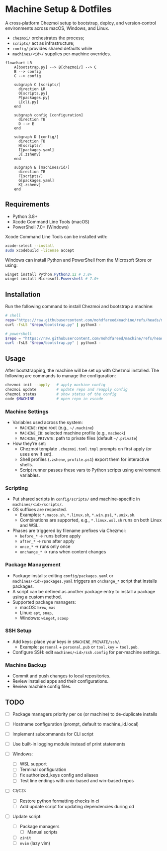 # Machine Setup & Dotfiles

A cross‑platform Chezmoi setup to bootstrap, deploy, and version‑control environments across macOS, Windows, and Linux.

- `chezmoi/` orchestrates the process;
- `scripts/` act as infrastructure;
- `config/` provides shared defaults while
- `machines/<id>/` supplies per‑machine overrides.

```mermaid
flowchart LR
    A[bootstrap.py] --> B[chezmoi/] --> C
    B --> config
    C --> config

    subgraph C [scripts/]
      direction LR
      O[scripts.py]
      P[packages.py]
      L[cli.py]
    end

    subgraph config [configuration]
      direction TB
      D --> E
    end

    subgraph D [config/]
      direction TB
      H[scripts/]
      I[packages.yaml]
      J[.zshenv]
    end

    subgraph E [machines/id/]
      direction TB
      F[scripts/]
      G[packages.yaml]
      K[.zshenv]
    end
```

## Requirements

- Python 3.8+
- Xcode Command Line Tools (macOS)
- PowerShell 7.0+ (Windows)

Xcode Command Line Tools can be installed with:

```sh
xcode-select --install
sudo xcodebuild -license accept
```

Windows can install Python and PowerShell from the Microsoft Store or using:

```powershell
winget install Python.Python3.12 # 3.8+
winget install Microsoft.Powershell # 7.0+
```

## Installation

Run the following command to install Chezmoi and bootstrap a machine:

```sh
# shell
repo="https://raw.githubusercontent.com/mohdfareed/machine/refs/heads/main"
curl -fsLS "$repo/bootstrap.py" | python3 -
```

```powershell
# powershell
$repo = "https://raw.githubusercontent.com/mohdfareed/machine/refs/heads/main"
curl -fsLS "$repo/bootstrap.py" | python3 -
```

## Usage

After bootstrapping, the machine will be set up with Chezmoi installed. The following are commands to manage the configuration:

```sh
chezmoi init --apply   # apply machine config
chezmoi update         # update repo and reapply config
chezmoi status         # show status of the config
code $MACHINE          # open repo in vscode
```

### Machine Settings

- Variables used across the system:
  - `MACHINE`: repo root (e.g., `~/.machine`)
  - `MACHINE_ID`: selected machine profile (e.g., `macbook`)
  - `MACHINE_PRIVATE`: path to private files (default `~/.private`)
- How they’re set:
  - Chezmoi template `.chezmoi.toml.tmpl` prompts on first apply (or uses env if set).
  - Shell profiles (`.zshenv`, `profile.ps1`) export them for interactive shells.
  - Script runner passes these vars to Python scripts using environment variables.

### Scripting

- Put shared scripts in `config/scripts/` and machine-specific in `machines/<id>/scripts/`.
- OS suffixes are respected.
  - Examples: `*.macos.sh`, `*.linux.sh`, `*.win.ps1`, `*.unix.sh`.
  - Combinations are supported, e.g., `*.linux.wsl.sh` runs on both Linux and WSL.
- Phases are triggered by filename prefixes via Chezmoi:
  - `before_*` → runs before apply
  - `after_*` → runs after apply
  - `once_*` → runs only once
  - `onchange_*` → runs when content changes

### Package Management

- Package installs: editing `config/packages.yaml` or `machines/<id>/packages.yaml` triggers an `onchange_*` script that installs packages.
- A script can be defined as another package entry to install a package using a custom method.
- Supported package managers:
  - macOS: `brew`, `mas`
  - Linux: `apt`, `snap`,
  - Windows: `winget`, `scoop`

### SSH Setup

- Add keys: place your keys in `$MACHINE_PRIVATE/ssh/`.
  - Example: `personal` + `personal.pub` or `tool.key` + `tool.pub`.
- Configure SSH: edit `machines/<id>/ssh.config` for per‑machine settings.

### Machine Backup

- Commit and push changes to local repositories.
- Review installed apps and their configurations.
- Review machine config files.

## TODO

- [ ] Package managers priority per os (or machine) to de-duplicate installs
- [ ] Hostname configuration (prompt, default to machine_id.local)
- [ ] Implement subcommands for CLI script
- [ ] Use built-in logging module instead of print statements

- [ ] Windows:
  - [ ] WSL support
  - [ ] Terminal configuration
  - [ ] fix authorized_keys config and aliases
  - [ ] Test line endings with unix-based and win-based repos

- [ ] CI/CD:
  - [ ] Restore python formatting checks in ci
  - [ ] Add update script for updating dependencies during cd

- [ ] Update script:
  - [ ] Package managers
    - [ ] Manual scripts
  - [ ] `zinit`
  - [ ] `nvim` (lazy vim)
